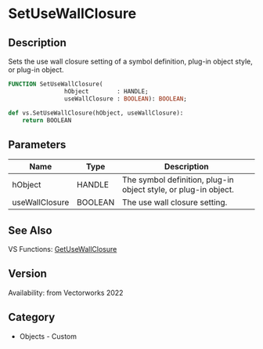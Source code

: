 # SetUseWallClosure

## Description
Sets the use wall closure setting of a symbol definition, plug-in object style, or plug-in object.

```pascal
FUNCTION SetUseWallClosure(
				hObject        : HANDLE;
				useWallClosure : BOOLEAN): BOOLEAN;
```

```python
def vs.SetUseWallClosure(hObject, useWallClosure):
    return BOOLEAN
```

## Parameters
|Name|Type|Description|
|---|---|---|
|hObject|HANDLE|The symbol definition, plug-in object style, or plug-in object.|
|useWallClosure|BOOLEAN|The use wall closure setting.|

## See Also
VS Functions:
[GetUseWallClosure](GetUseWallClosure.md)

## Version
Availability: from Vectorworks 2022

## Category
* Objects - Custom

